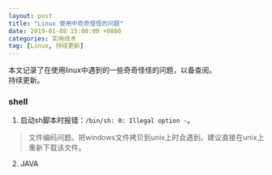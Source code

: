 ```yaml
---
layout: post
title: "Linux 使用中奇奇怪怪的问题"
date: 2019-01-08 15:00:00 +0800 
categories: 实用技术
tag: [Linux, 持续更新]
---
```


本文记录了在使用linux中遇到的一些奇奇怪怪的问题，以备查阅。<br/>
持续更新。 

<!-- more -->

### shell
1. 启动sh脚本时报错：`/bin/sh: 0: Illegal option -`。
> 文件编码问题。把windows文件拷贝到unix上时会遇到。建议直接在unix上重新下载该文件。

2. JAVA